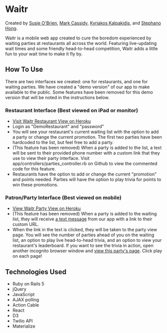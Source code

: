 # Waitr

Created by [Susie O'Brien](https://github.com/susancal), [Mark Cassidy](https://github.com/mcassid3), [Kyriakos Kalpakidis](https://github.com/kjkalpa), and [Stephano Hong](https://github.com/stephanoH).

Waitr is a mobile web app created to cure the boredom experienced by waiting parties at restaurants all across the world. Featuring live-updating wait times and some friendly head-to-head competition, Waitr adds a little fun to your wait time to make it fly by.

## How To Use
There are two interfaces we created: one for restaurants, and one for waiting parties. We have created a "demo version" of our app to make available to the public. Some features have been removed for this demo version that will be noted in the instructions below.

### Restaurant Interface (Best viewed on iPad or monitor)
* [Visit Waitr Restaurant View on Heroku](http://waitr-app.herokuapp.com)
* Login as "DemoRestaurant" and "password"
* You will see your restaurant's current waiting list with the option to add a party or change the current promotion. The first two parties have been hardcoded to the list, but feel free to add a party. 
* (This feature has been removed) When a party is added to the list, a text will be sent to their provided phone number with a custom link that they use to view their party interface. Visit app/controllers/parties_controller.rb on Github to view the commented code for this feature.
* Restaurants have the option to add or change the current "promotion" and points needed. Parties will have the option to play trivia for points to win these promotions.

### Patron/Party Interface (Best viewed on mobile)
* [View Waitr Party View on Heroku](http://waitr-app.herokuapp.com/restaurants/1/parties/098765)
* (This feature has been removed) When a party is added to the waiting list, they will receive [a text message](http://i.imgur.com/Puv06sb.jpg) from our app with a link to their custom URL.
* When the link in the text is clicked, they will be taken to the party view page. You will see the number of parties ahead of you on the waiting list, an option to play live head-to-head trivia, and an option to view your restaurant's leaderboard.
If you want to see the trivia in action, open another incognito browser window and [view this party's page](http://waitr-app.herokuapp.com/restaurants/1/parties/123456). Click play on each page!

## Technologies Used
* Ruby on Rails 5
* jQuery
* JavaScript
* AJAX polling
* Action Cable
* React
* D3
* Twilio API
* Materialize